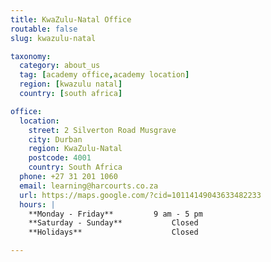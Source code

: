 ```yaml
---
title: KwaZulu-Natal Office
routable: false
slug: kwazulu-natal

taxonomy:
  category: about_us
  tag: [academy office,academy location]
  region: [kwazulu natal]
  country: [south africa]

office:
  location:
    street: 2 Silverton Road Musgrave
    city: Durban
    region: KwaZulu-Natal
    postcode: 4001
    country: South Africa
  phone: +27 31 201 1060
  email: learning@harcourts.co.za
  url: https://maps.google.com/?cid=10114149043633482233
  hours: |
    **Monday - Friday**			9 am - 5 pm  
    **Saturday - Sunday**			Closed  
    **Holidays**					Closed

---
```

